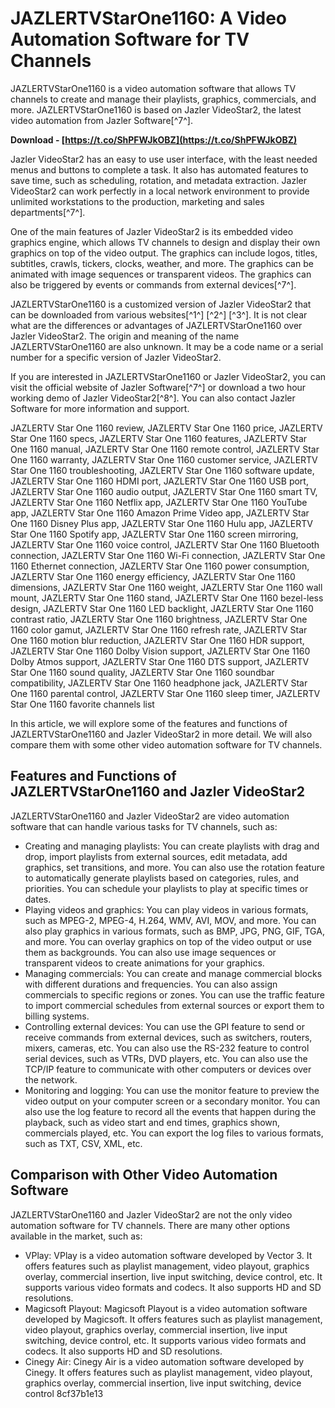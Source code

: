 # JAZLERTVStarOne1160: A Video Automation Software for TV Channels
 
JAZLERTVStarOne1160 is a video automation software that allows TV channels to create and manage their playlists, graphics, commercials, and more. JAZLERTVStarOne1160 is based on Jazler VideoStar2, the latest video automation from Jazler Software[^7^].
 
**Download - [https://t.co/ShPFWJkOBZ](https://t.co/ShPFWJkOBZ)**


 
Jazler VideoStar2 has an easy to use user interface, with the least needed menus and buttons to complete a task. It also has automated features to save time, such as scheduling, rotation, and metadata extraction. Jazler VideoStar2 can work perfectly in a local network environment to provide unlimited workstations to the production, marketing and sales departments[^7^].
 
One of the main features of Jazler VideoStar2 is its embedded video graphics engine, which allows TV channels to design and display their own graphics on top of the video output. The graphics can include logos, titles, subtitles, crawls, tickers, clocks, weather, and more. The graphics can be animated with image sequences or transparent videos. The graphics can also be triggered by events or commands from external devices[^7^].
 
JAZLERTVStarOne1160 is a customized version of Jazler VideoStar2 that can be downloaded from various websites[^1^] [^2^] [^3^]. It is not clear what are the differences or advantages of JAZLERTVStarOne1160 over Jazler VideoStar2. The origin and meaning of the name JAZLERTVStarOne1160 are also unknown. It may be a code name or a serial number for a specific version of Jazler VideoStar2.
 
If you are interested in JAZLERTVStarOne1160 or Jazler VideoStar2, you can visit the official website of Jazler Software[^7^] or download a two hour working demo of Jazler VideoStar2[^8^]. You can also contact Jazler Software for more information and support.
 
JAZLERTV Star One 1160 review,  JAZLERTV Star One 1160 price,  JAZLERTV Star One 1160 specs,  JAZLERTV Star One 1160 features,  JAZLERTV Star One 1160 manual,  JAZLERTV Star One 1160 remote control,  JAZLERTV Star One 1160 warranty,  JAZLERTV Star One 1160 customer service,  JAZLERTV Star One 1160 troubleshooting,  JAZLERTV Star One 1160 software update,  JAZLERTV Star One 1160 HDMI port,  JAZLERTV Star One 1160 USB port,  JAZLERTV Star One 1160 audio output,  JAZLERTV Star One 1160 smart TV,  JAZLERTV Star One 1160 Netflix app,  JAZLERTV Star One 1160 YouTube app,  JAZLERTV Star One 1160 Amazon Prime Video app,  JAZLERTV Star One 1160 Disney Plus app,  JAZLERTV Star One 1160 Hulu app,  JAZLERTV Star One 1160 Spotify app,  JAZLERTV Star One 1160 screen mirroring,  JAZLERTV Star One 1160 voice control,  JAZLERTV Star One 1160 Bluetooth connection,  JAZLERTV Star One 1160 Wi-Fi connection,  JAZLERTV Star One 1160 Ethernet connection,  JAZLERTV Star One 1160 power consumption,  JAZLERTV Star One 1160 energy efficiency,  JAZLERTV Star One 1160 dimensions,  JAZLERTV Star One 1160 weight,  JAZLERTV Star One 1160 wall mount,  JAZLERTV Star One 1160 stand,  JAZLERTV Star One 1160 bezel-less design,  JAZLERTV Star One 1160 LED backlight,  JAZLERTV Star One 1160 contrast ratio,  JAZLERTV Star One 1160 brightness,  JAZLERTV Star One 1160 color gamut,  JAZLERTV Star One 1160 refresh rate,  JAZLERTV Star One 1160 motion blur reduction,  JAZLERTV Star One 1160 HDR support,  JAZLERTV Star One 1160 Dolby Vision support,  JAZLERTV Star One 1160 Dolby Atmos support,  JAZLERTV Star One 1160 DTS support,  JAZLERTV Star One 1160 sound quality,  JAZLERTV Star One 1160 soundbar compatibility,  JAZLERTV Star One 1160 headphone jack,  JAZLERTV Star One 1160 parental control,  JAZLERTV Star One 1160 sleep timer,  JAZLERTV Star One 1160 favorite channels list

In this article, we will explore some of the features and functions of JAZLERTVStarOne1160 and Jazler VideoStar2 in more detail. We will also compare them with some other video automation software for TV channels.
 
## Features and Functions of JAZLERTVStarOne1160 and Jazler VideoStar2
 
JAZLERTVStarOne1160 and Jazler VideoStar2 are video automation software that can handle various tasks for TV channels, such as:
 
- Creating and managing playlists: You can create playlists with drag and drop, import playlists from external sources, edit metadata, add graphics, set transitions, and more. You can also use the rotation feature to automatically generate playlists based on categories, rules, and priorities. You can schedule your playlists to play at specific times or dates.
- Playing videos and graphics: You can play videos in various formats, such as MPEG-2, MPEG-4, H.264, WMV, AVI, MOV, and more. You can also play graphics in various formats, such as BMP, JPG, PNG, GIF, TGA, and more. You can overlay graphics on top of the video output or use them as backgrounds. You can also use image sequences or transparent videos to create animations for your graphics.
- Managing commercials: You can create and manage commercial blocks with different durations and frequencies. You can also assign commercials to specific regions or zones. You can use the traffic feature to import commercial schedules from external sources or export them to billing systems.
- Controlling external devices: You can use the GPI feature to send or receive commands from external devices, such as switchers, routers, mixers, cameras, etc. You can also use the RS-232 feature to control serial devices, such as VTRs, DVD players, etc. You can also use the TCP/IP feature to communicate with other computers or devices over the network.
- Monitoring and logging: You can use the monitor feature to preview the video output on your computer screen or a secondary monitor. You can also use the log feature to record all the events that happen during the playback, such as video start and end times, graphics shown, commercials played, etc. You can export the log files to various formats, such as TXT, CSV, XML, etc.

## Comparison with Other Video Automation Software
 
JAZLERTVStarOne1160 and Jazler VideoStar2 are not the only video automation software for TV channels. There are many other options available in the market, such as:

- VPlay: VPlay is a video automation software developed by Vector 3. It offers features such as playlist management, video playout, graphics overlay, commercial insertion, live input switching, device control, etc. It supports various video formats and codecs. It also supports HD and SD resolutions.
- Magicsoft Playout: Magicsoft Playout is a video automation software developed by Magicsoft. It offers features such as playlist management, video playout, graphics overlay, commercial insertion, live input switching, device control, etc. It supports various video formats and codecs. It also supports HD and SD resolutions.
- Cinegy Air: Cinegy Air is a video automation software developed by Cinegy. It offers features such as playlist management, video playout, graphics overlay, commercial insertion, live input switching,
device control 8cf37b1e13


